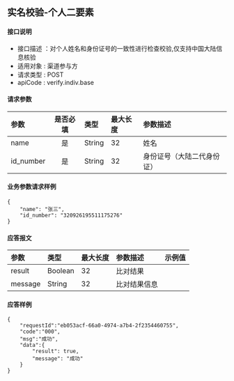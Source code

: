 ## 实名校验-个人二要素

#### 接口说明

* 接口描述 ：对个人姓名和身份证号的一致性进行检查校验,仅支持中国大陆信息核验
* 适用对象 : 渠道参与方
* 请求类型 : POST
* apiCode : verify.indiv.base

#### 请求参数
| 参数 | 是否必填 | 类型 | 最大长度 | 参数描述 |
|:----|:-------:|:-----|:-------|:--------|
| name | 是 | String | 32 | 姓名 |
| id_number | 是 | String | 32 | 身份证号（大陆二代身份证） |


#### 业务参数请求样例
```
{
    "name": "张三",
    "id_number": "320926195511175276"
}
```

#### 应答报文

| 参数 | 类型 | 最大长度 | 参数描述 | 示例值 |
|:----|:----|:--------|:--------|:------|
| result | Boolean | 32 | 比对结果 |  |
| message | String | 32 | 比对结果信息 |  |


#### 应答样例

```
{
    "requestId":"eb053acf-66a0-4974-a7b4-2f2354460755",
    "code":"000",
    "msg":"成功",
    "data":{
        "result": true,
        "message": "成功"
    }
}
```